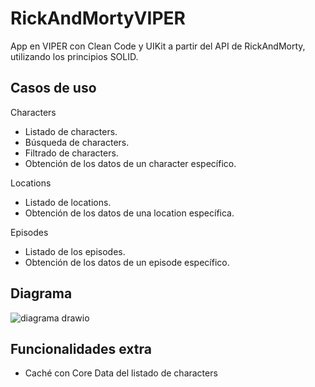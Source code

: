 # RickAndMortyVIPER

App en VIPER con Clean Code y UIKit a partir del API de RickAndMorty, utilizando los principios SOLID.

## Casos de uso

Characters

- Listado de characters.
- Búsqueda de characters.
- Filtrado de characters.
- Obtención de los datos de un character específico.

Locations

- Listado de locations.
- Obtención de los datos de una location específica.

Episodes

- Listado de los episodes.
- Obtención de los datos de un episode específico.

## Diagrama

![diagrama drawio](https://github.com/edgarguitian/RickAndMortyVIPER/assets/6595032/449f0f6d-902f-40b3-997b-dabe1ae192b1)


## Funcionalidades extra

- Caché con Core Data del listado de characters
